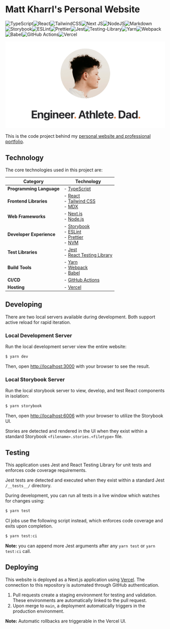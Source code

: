 # Matt Kharrl's Personal Website

![TypeScript](https://img.shields.io/badge/typescript-%23007ACC.svg?style=flat-square&logo=typescript&logoColor=white)![React](https://img.shields.io/badge/react-%2320232a.svg?style=flat-square&logo=react&logoColor=%2361DAFB)![TailwindCSS](https://img.shields.io/badge/tailwindcss-%2338B2AC.svg?style=flat-square&logo=tailwind-css&logoColor=white)![Next JS](https://img.shields.io/badge/Next-black?style=flat-square&logo=next.js&logoColor=white)![NodeJS](https://img.shields.io/badge/node.js-6DA55F?style=flat-square&logo=node.js&logoColor=white)![Markdown](https://img.shields.io/badge/markdown-%23000000.svg?style=flat-square&logo=markdown&logoColor=white)![Storybook](https://img.shields.io/badge/-Storybook-FF4785?style=flat-square&logo=storybook&logoColor=white)![ESLint](https://img.shields.io/badge/ESLint-4B3263?style=flat-square&logo=eslint&logoColor=white)![Prettier](https://img.shields.io/badge/prettier-1A2C34?style=flat-square&logo=prettier&logoColor=F7BA3E)![Jest](https://img.shields.io/badge/-jest-%23C21325?style=flat-square&logo=jest&logoColor=white)![Testing-Library](https://img.shields.io/badge/-TestingLibrary-%23E33332?style=flat-square&logo=testing-library&logoColor=white)![Yarn](https://img.shields.io/badge/yarn-%232C8EBB.svg?style=flat-square&logo=yarn&logoColor=white)![Webpack](https://img.shields.io/badge/webpack-%238DD6F9.svg?style=flat-square&logo=webpack&logoColor=black)![Babel](https://img.shields.io/badge/Babel-F9DC3e?style=flat-square&logo=babel&logoColor=black)![GitHub Actions](https://img.shields.io/badge/github%20actions-%232671E5.svg?style=flat-square&logo=githubactions&logoColor=white)![Vercel](https://img.shields.io/badge/vercel-%23000000.svg?style=flat-square&logo=vercel&logoColor=white)

![website opengraph image](/src/images/github-image.png)

This is the code project behind my [personal website and professional portfolio](https://matt.kharrl.com/).

## Technology

The core technologies used in this project are:

<style>
    table {
        width: 100%;
    }
</style>

| Category                 | Technology                                                                                                                                                  |
| ------------------------ | ----------------------------------------------------------------------------------------------------------------------------------------------------------- |
| **Programming Language** | - [TypeScript](https://www.typescriptlang.org/)                                                                                                             |
| **Frontend Libraries**   | - [React](https://react.dev/)<br>- [Tailwind CSS](https://tailwindcss.com/)<br>- [MDX](https://mdxjs.com/)                                                  |
| **Web Frameworks**       | - [Next.js](https://nextjs.org/)<br>- [Node.js](https://nodejs.org/en)                                                                                      |
| **Developer Experience** | - [Storybook](https://storybook.js.org/)<br>- [ESLint](https://eslint.org/)<br>- [Prettier](https://prettier.io/)<br>- [NVM](https://github.com/nvm-sh/nvm) |
| **Test Libraries**       | - [Jest](https://jestjs.io/)<br>- [React Testing Library](https://testing-library.com/docs/react-testing-library/intro/)                                    |
| **Build Tools**          | - [Yarn](https://yarnpkg.com/)<br>- [Webpack](https://webpack.js.org/)<br>- [Babel](https://babeljs.io/)                                                    |
| **CI/CD**                | - [GitHub Actions](https://github.com/features/actions)                                                                                                     |
| **Hosting**              | - [Vercel](https://vercel.com/home)                                                                                                                         |

## Developing

There are two local servers available during development. Both support active reload for rapid iteration.

### Local Development Server

Run the local development server view the entire website:

```bash
$ yarn dev
```

Then, open [http://localhost:3000](http://localhost:3000) with your browser to see the result.

### Local Storybook Server

Run the local storybook server to view, develop, and test React components in isolation:

```bash
$ yarn storybook
```

Then, open [http://localhost:6006](http://localhost:6006) with your browser to utilize the Storybook UI.

Stories are detected and rendered in the UI when they exist within a standard Storybook `<filename>.stories.<filetype>` file.

## Testing

This application uses Jest and React Testing Library for unit tests and enforces code coverage requirements.

Jest tests are detected and executed when they exist within a standard Jest `/__tests__/` directory.

During development, you can run all tests in a live window which watches for changes using:

```bash
$ yarn test
```

CI jobs use the following script instead, which enforces code coverage and exits upon completion.

```bash
$ yarn test:ci
```

**Note:** you can append more Jest arguments after any `yarn test` or `yarn test:ci` call.

## Deploying

This website is deployed as a Next.js application using [Vercel](https://nextjs.org/docs/deployment). The connection to this repository is automated through GitHub authentication.

1. Pull requests create a staging environment for testing and validation. These environments are automatically linked to the pull request.
2. Upon merge to `main`, a deployment automatically triggers in the production environment.

**Note:** Automatic rollbacks are triggerable in the Vercel UI.
